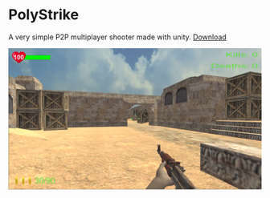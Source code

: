 # PolyStrike

A very simple P2P multiplayer shooter made with unity. [Download](https://github.com/zarat/PolyStrike/releases)

![ALT Text](screenshot1.PNG)
